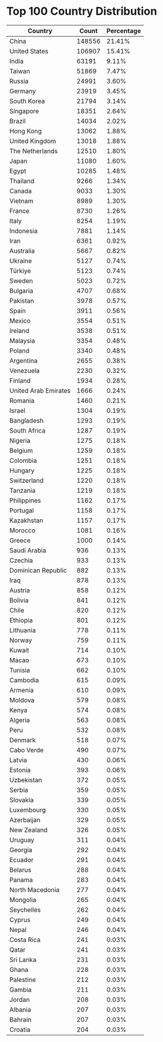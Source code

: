 # Top 100 Country Distribution
| Country | Count | Percentage |
|----|----|----|
| China | 148556 | 21.41% |
| United States | 106907 | 15.41% |
| India | 63191 | 9.11% |
| Taiwan | 51869 | 7.47% |
| Russia | 24991 | 3.60% |
| Germany | 23919 | 3.45% |
| South Korea | 21794 | 3.14% |
| Singapore | 18351 | 2.64% |
| Brazil | 14034 | 2.02% |
| Hong Kong | 13062 | 1.88% |
| United Kingdom | 13018 | 1.88% |
| The Netherlands | 12510 | 1.80% |
| Japan | 11080 | 1.60% |
| Egypt | 10285 | 1.48% |
| Thailand | 9266 | 1.34% |
| Canada | 9033 | 1.30% |
| Vietnam | 8989 | 1.30% |
| France | 8730 | 1.26% |
| Italy | 8254 | 1.19% |
| Indonesia | 7881 | 1.14% |
| Iran | 6361 | 0.92% |
| Australia | 5667 | 0.82% |
| Ukraine | 5127 | 0.74% |
| Türkiye | 5123 | 0.74% |
| Sweden | 5023 | 0.72% |
| Bulgaria | 4707 | 0.68% |
| Pakistan | 3978 | 0.57% |
| Spain | 3911 | 0.56% |
| Mexico | 3554 | 0.51% |
| Ireland | 3538 | 0.51% |
| Malaysia | 3354 | 0.48% |
| Poland | 3340 | 0.48% |
| Argentina | 2655 | 0.38% |
| Venezuela | 2230 | 0.32% |
| Finland | 1934 | 0.28% |
| United Arab Emirates | 1666 | 0.24% |
| Romania | 1460 | 0.21% |
| Israel | 1304 | 0.19% |
| Bangladesh | 1293 | 0.19% |
| South Africa | 1287 | 0.19% |
| Nigeria | 1275 | 0.18% |
| Belgium | 1259 | 0.18% |
| Colombia | 1251 | 0.18% |
| Hungary | 1225 | 0.18% |
| Switzerland | 1220 | 0.18% |
| Tanzania | 1219 | 0.18% |
| Philippines | 1162 | 0.17% |
| Portugal | 1158 | 0.17% |
| Kazakhstan | 1157 | 0.17% |
| Morocco | 1081 | 0.16% |
| Greece | 1000 | 0.14% |
| Saudi Arabia | 936 | 0.13% |
| Czechia | 933 | 0.13% |
| Dominican Republic | 882 | 0.13% |
| Iraq | 878 | 0.13% |
| Austria | 858 | 0.12% |
| Bolivia | 841 | 0.12% |
| Chile | 820 | 0.12% |
| Ethiopia | 801 | 0.12% |
| Lithuania | 778 | 0.11% |
| Norway | 759 | 0.11% |
| Kuwait | 714 | 0.10% |
| Macao | 673 | 0.10% |
| Tunisia | 662 | 0.10% |
| Cambodia | 615 | 0.09% |
| Armenia | 610 | 0.09% |
| Moldova | 579 | 0.08% |
| Kenya | 574 | 0.08% |
| Algeria | 563 | 0.08% |
| Peru | 532 | 0.08% |
| Denmark | 518 | 0.07% |
| Cabo Verde | 490 | 0.07% |
| Latvia | 430 | 0.06% |
| Estonia | 393 | 0.06% |
| Uzbekistan | 372 | 0.05% |
| Serbia | 359 | 0.05% |
| Slovakia | 339 | 0.05% |
| Luxembourg | 330 | 0.05% |
| Azerbaijan | 329 | 0.05% |
| New Zealand | 326 | 0.05% |
| Uruguay | 311 | 0.04% |
| Georgia | 292 | 0.04% |
| Ecuador | 291 | 0.04% |
| Belarus | 288 | 0.04% |
| Panama | 283 | 0.04% |
| North Macedonia | 277 | 0.04% |
| Mongolia | 265 | 0.04% |
| Seychelles | 262 | 0.04% |
| Cyprus | 249 | 0.04% |
| Nepal | 246 | 0.04% |
| Costa Rica | 241 | 0.03% |
| Qatar | 241 | 0.03% |
| Sri Lanka | 231 | 0.03% |
| Ghana | 228 | 0.03% |
| Palestine | 212 | 0.03% |
| Gambia | 211 | 0.03% |
| Jordan | 208 | 0.03% |
| Albania | 207 | 0.03% |
| Bahrain | 207 | 0.03% |
| Croatia | 204 | 0.03% |
